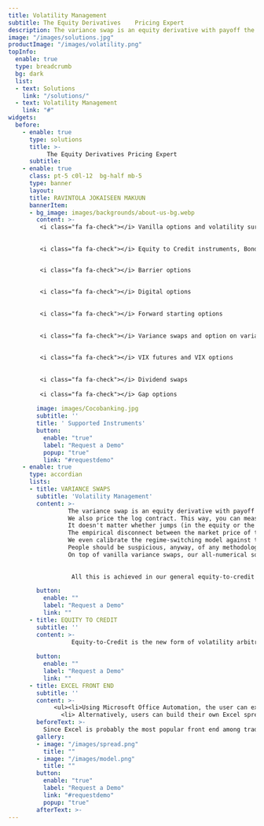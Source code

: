 ```yaml
---
title: Volatility Management
subtitle: The Equity Derivatives    Pricing Expert
description: The variance swap is an equity derivative with payoff the realized variance of the underlying equity or index. Equity-to-Credit is the new form of volatility arbitrage. Credit risk (through the probability of the underlying equity jumping to zero) adds a component to option premium that cannot be financed by the usual rebalancing of the delta hedge issuing from the Black-Scholes-Merton model
image: "/images/solutions.jpg"
productImage: "/images/volatility.png"
topInfo:
  enable: true
  type: breadcrumb
  bg: dark
  list:
  - text: Solutions
    link: "/solutions/"
  - text: Volatility Management
    link: "#"
widgets:
  before:
    - enable: true
      type: solutions
      title: >-
           The Equity Derivatives Pricing Expert 
      subtitle: 
    - enable: true
      class: pt-5 c0l-12  bg-half mb-5
      type: banner
      layout: 
      title: RAVINTOLA JOKAISEEN MAKUUN
      bannerItem:
      - bg_image: images/backgrounds/about-us-bg.webp
        content: >-
         <i class="fa fa-check"></i> Vanilla options and volatility surfaces 
 
 
         <i class="fa fa-check"></i> Equity to Credit instruments, Bonds, Convertible Bonds, Contingent Conversion Bonds (CoCos), CDS, EDS, Credit Event Binary Options


         <i class="fa fa-check"></i> Barrier options 
         
         
         <i class="fa fa-check"></i> Digital options
         
         
         <i class="fa fa-check"></i> Forward starting options
         
         
         <i class="fa fa-check"></i> Variance swaps and option on variance
         
         
         <i class="fa fa-check"></i> VIX futures and VIX options
         
         
         <i class="fa fa-check"></i> Dividend swaps
          
         <i class="fa fa-check"></i> Gap options
    
        image: images/Cocobanking.jpg
        subtitle: ''
        title: ' Supported Instruments'
        button:
          enable: "true"
          label: "Request a Demo"
          popup: "true"
          link: "#requestdemo"
    - enable: true
      type: accordian
      lists:
      - title: VARIANCE SWAPS
        subtitle: 'Volatility Management'
        content: >-   
                 The variance swap is an equity derivative with payoff the realized variance of the underlying equity or index. The Black-Scholes-Merton tradition of                    We price the variance swaps under our generalized jump-diffusion model with stochastic volatility and stochastic jumps, also known as the “regime-                      switching model.”
                 We also price the log contract. This way, you can measure the difference due to the jumps.
                 It doesn't matter whether jumps (in the equity or the index) have been known to occur or not to occur in the past. (A jump to default couldn't have                    occurred in the past.) What matters is whether the market anticipates such jumps.
                 The empirical disconnect between the market price of the variance swap and the theoretical price of the log contract (a.k.a. the strip of vanillas),                    apparent even on the index, points in that direction.
                 We even calibrate the regime-switching model against the market prices of variance swaps of different starting dates and maturity dates, independently                  of the vanillas. Indeed, the variance swap is not redundant with the vanillas and its price carries additional information on the underlying process                    (as does the price of any path-dependent option, generally).
                 People should be suspicious, anyway, of any methodology that is incapable of valuing an instrument as natural and simple and homogeneous as the                        variance swap directly and says it requires a full strip of known vanilla options prices in order to do so!
                 On top of vanilla variance swaps, our all-numerical solving techniques enable us to price the following payoffs:
                 
          
                  All this is achieved in our general equity-to-credit framework, of which dividends and default risk are an integral part.

        button:
          enable: ""
          label: "Request a Demo" 
          link: ""
      - title: EQUITY TO CREDIT
        subtitle: ''
        content: >-
                  Equity-to-Credit is the new form of volatility arbitrage. Credit risk (through the probability of the underlying equity jumping to zero) adds a                        component to option premium that cannot be financed by the usual rebalancing of the delta hedge issuing from the Black-Scholes-Merton model. Another                    hedging instrument has to be held and continuously traded in order to hedge the jump to default. Jointly inferring the Brownian volatility and the                      hazard rate from the market data of instruments sensitive both to volatility and credit risk (equity options, CDS) and computing the composite                          dynamic hedging strategy are the new rule of volatility arbitrage.2
                
        button:
          enable: ""
          label: "Request a Demo" 
          link: ""
      - title: EXCEL FRONT END
        subtitle: ''
        content: >-
             <ul><li>Using Microsoft Office Automation, the user can export all the terms and conditions of the convertible security from the Opscore data model to                  the Opscore Excel Analyzer. Several theoretical models can be defined and simulated on this worksheet. 3D surfaces of theoretical values and Greeks can                 be instantaneously plotted. More generally, every single output can be plotted as a function of every single input. This is achieved by the VBA                         routines of the Opscore Excel Analyzer, which, in turn, call the DLL of the pricing engine; moreover, the user can simulate terms and conditions                        different from the ones that are stored in the Opscore database, without affecting the stored data.</li>
               <li> Alternatively, users can build their own Excel spreadsheet, laying out the results of the pricing engine any way they please thanks to the Opscore                 XLL functions. The Opscore XLLs accept the identification number of the given security (its internal database code, ISIN, CUSIP, Bloomberg number or                   SEDOL) as an argument. This allows the XLLs to retrieve the corresponding terms and conditions from the Opscore database. The remaining arguments are                   the theoretical parameters (such as Brownian volatility and hazard rate). They are produced on the spreadsheet, either by calibration routines or by                    direct user input.</li></ul>
        beforeText: >-
          Since Excel is probably the most popular front end among traders and hedge fund managers, we made sure that all the results of Opscore are published to                  Excel. There are two ways the user may view these results:
        gallery:
        - image: "/images/spread.png"
          title: ""
        - image: "/images/model.png"
          title: ""
        button:
          enable: "true"
          label: "Request a Demo"
          link: "#requestdemo"
          popup: "true"
        afterText: >-
---
```

